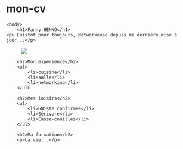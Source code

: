 # mon-cv
<!DOCTYPE html>
<html>
	<head>
		<meta charset="utf-8" />
		<title> Fanny HENNO</title>
	</head>

	<body>
		<h1>Fanny HENNO</h1>
	<p> Cuistot pour toujours, Networkeuse depuis ma dernière mise à jour...</p>

<figure>
	<img src="ITWORKS/moi/mini_WP_20170502_008.jpg">
</figure>	

		<h2>Mon expérience</h2>
		<ul>
			<li>cuisine</li>
			<li>salle</li>
			<li>networking</li>
		</ul>

		<h2>Mes loisirs</h2>
		<ul>
			<li>GNiste confirmée</li>
			<li>Sérivore</li>
			<li>Casse-couilles</li>
		</ul>

		<h2>Ma formation</h2>
		<p>La vie...</p>
</body>
<!DOCTYPE html>
<html>


